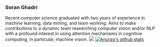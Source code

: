 ### Soran Ghadri 
Recent computer science graduated with two years of experience in machine learning, data mining, and team
working.
Aims to make contributions to a dynamic team researching computer vision and/or NLP with a
profound interest in using attention mechanisms in cognitive computing, in particular,
machine vision.
![](https://visitor-badge.laobi.icu/badge?page_id=soran-ghadri)
[![Anurag's github stats](https://github-readme-stats.vercel.app/api?username=soran-ghadri&show_icons=true)](https://github.com/anuraghazra/github-readme-stats)



<!--
**soran-ghadri/soran-ghadri** is a ✨ _special_ ✨ repository because its `README.md` (this file) appears on your GitHub profile.

